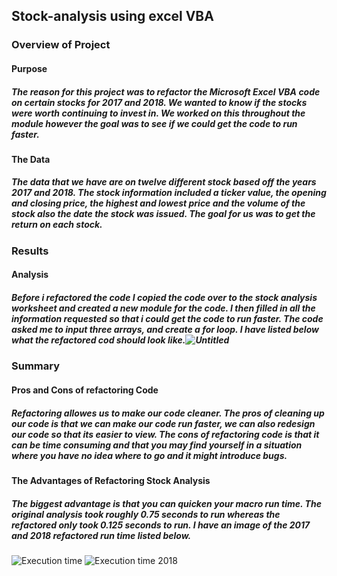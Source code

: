 ## Stock-analysis using excel VBA

### Overview of Project
#### Purpose
##### The reason for this project was to refactor the Microsoft Excel VBA code on certain stocks for 2017 and 2018. We wanted to know if the stocks were worth continuing to invest in. We worked on this throughout the module however the goal was to see if we could get the code to run faster.

#### The Data
##### The data that we have are on twelve different stock based off the years 2017 and 2018. The stock information included a ticker value, the opening and closing price, the highest and lowest price and the volume of the stock also the date the stock was issued. The goal for us was to get the return on each stock.

### Results
#### Analysis
##### Before i refactored the code I copied the code over to the stock analysis worksheet and created a new module for the code. I then filled in all the information requested so that i could get the code to run faster. The code asked me to input three arrays, and create a for loop. I have listed below what the refactored cod should look like.![Untitled](https://user-images.githubusercontent.com/95378573/147427038-75635eb7-2ec6-487f-84c0-daddb9ad80c9.png)

### Summary
#### Pros and Cons of refactoring Code
##### Refactoring allowes us to make our code cleaner. The pros of cleaning up our code is that we can make our code run faster, we can also redesign our code so that its easier to view. The cons of refactoring code is that it can be time consuming and that you may find yourself in a situation where you have no idea where to go and it might introduce bugs.

#### The Advantages of Refactoring Stock Analysis
##### The biggest advantage is that you can quicken your macro run time. The original analysis took roughly 0.75 seconds to run whereas the refactored only took 0.125 seconds to run. I have an image of the 2017 and 2018 refactored run time listed below. 
![Execution time](https://user-images.githubusercontent.com/95378573/147428224-2c8afc35-3c87-47b8-b273-3eeee315d99c.png)
![Execution time 2018](https://user-images.githubusercontent.com/95378573/147428226-1a796e13-276b-4e9b-8854-0484be475799.png)
